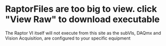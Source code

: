 # RaptorFiles are too big to view. click "View Raw" to download executable
The Raptor VI itself will not execute from this site as the subVIs, DAQmx and Vision Acquisition, are configured to your specific equipment

